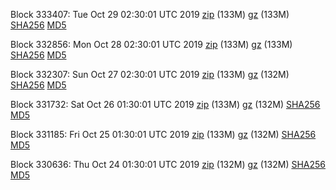 Block 333407: Tue Oct 29 02:30:01 UTC 2019 [zip](https://files.01coin.io/mainnet/2019-10-29/bootstrap.dat.zip) (133M) [gz](https://files.01coin.io/mainnet/2019-10-29/bootstrap.dat.tar.gz) (133M) [SHA256](https://files.01coin.io/mainnet/2019-10-29/sha256.txt) [MD5](https://files.01coin.io/mainnet/2019-10-29/md5.txt)

Block 332856: Mon Oct 28 02:30:01 UTC 2019 [zip](https://files.01coin.io/mainnet/2019-10-28/bootstrap.dat.zip) (133M) [gz](https://files.01coin.io/mainnet/2019-10-28/bootstrap.dat.tar.gz) (133M) [SHA256](https://files.01coin.io/mainnet/2019-10-28/sha256.txt) [MD5](https://files.01coin.io/mainnet/2019-10-28/md5.txt)

Block 332307: Sun Oct 27 02:30:01 UTC 2019 [zip](https://files.01coin.io/mainnet/2019-10-27/bootstrap.dat.zip) (133M) [gz](https://files.01coin.io/mainnet/2019-10-27/bootstrap.dat.tar.gz) (132M) [SHA256](https://files.01coin.io/mainnet/2019-10-27/sha256.txt) [MD5](https://files.01coin.io/mainnet/2019-10-27/md5.txt)

Block 331732: Sat Oct 26 01:30:01 UTC 2019 [zip](https://files.01coin.io/mainnet/2019-10-26/bootstrap.dat.zip) (133M) [gz](https://files.01coin.io/mainnet/2019-10-26/bootstrap.dat.tar.gz) (132M) [SHA256](https://files.01coin.io/mainnet/2019-10-26/sha256.txt) [MD5](https://files.01coin.io/mainnet/2019-10-26/md5.txt)

Block 331185: Fri Oct 25 01:30:01 UTC 2019 [zip](https://files.01coin.io/mainnet/2019-10-25/bootstrap.dat.zip) (133M) [gz](https://files.01coin.io/mainnet/2019-10-25/bootstrap.dat.tar.gz) (132M) [SHA256](https://files.01coin.io/mainnet/2019-10-25/sha256.txt) [MD5](https://files.01coin.io/mainnet/2019-10-25/md5.txt)

Block 330636: Thu Oct 24 01:30:01 UTC 2019 [zip](https://files.01coin.io/mainnet/2019-10-24/bootstrap.dat.zip) (132M) [gz](https://files.01coin.io/mainnet/2019-10-24/bootstrap.dat.tar.gz) (132M) [SHA256](https://files.01coin.io/mainnet/2019-10-24/sha256.txt) [MD5](https://files.01coin.io/mainnet/2019-10-24/md5.txt)
